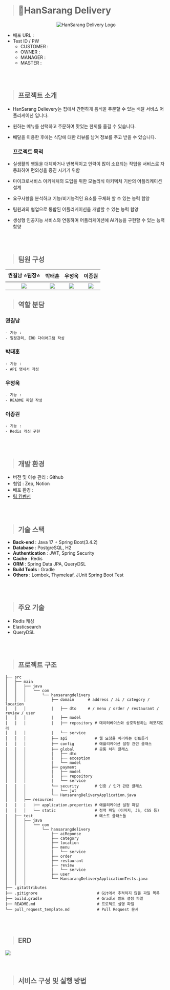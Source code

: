 ># 🛵HanSarang Delivery
<p align="center">
  <img src="https://img1.daumcdn.net/thumb/R1280x0/?scode=mtistory2&fname=https%3A%2F%2Fblog.kakaocdn.net%2Fdn%2FcVNxgR%2FbtsMsOmdqtz%2FvClHwBlBU8dOTGA3kUVKC1%2Fimg.png" alt="HanSarang Delivery Logo"/>
</p>

- 배포 URL :
- Test ID / PW
  - CUSTOMER :
  - OWNER :
  - MANAGER :
  - MASTER :

<br>
<br>

>## 프로젝트 소개

- HanSarang Delievery는 집에서 간편하게 음식을 주문할 수 있는 배달 서비스 어플리케이션 입니다.
- 원하는 메뉴를 선택하고 주문하여 맛있는 한끼를 즐길 수 있습니다.
- 배달을 이용한 후에는 식당에 대한 리뷰를 남겨 정보를 주고 받을 수 있습니다.

  ### 프로젝트 목적
- 실생활의 행동을 대체하거나 반복적이고 인력이 많이 소요되는 작업을 서비스로 자동화하여 편의성을 증진 시키기 위함
- 마이크로서비스 아키텍처의 도입을 위한 모놀리식 아키텍처 기반의 어플리케이션 설계
- 요구사항을 분석하고 기능/비기능적인 요소를 구체화 할 수 있는 능력 함양
- 팀원과의 협업으로 통합된 어플리케이션을 개발할 수 있는 능력 함양
- 생성형 인공지능 서비스와 연동하여 어플리케이션에 AI기능을 구현할 수 있는 능력 함양

<br>
<br>

>## 팀원 구성

<div align="center">
  <table>
    <tr>
      <th>권길남 ⭐팀장⭐</th>
      <th>박태훈</th>
      <th>우정욱</th>
      <th>이종원</th>
    </tr>
    <tr>
      <th><img src="https://github.com/user-attachments/assets/d135b543-0694-4efe-8aac-cfdafa6b7595"/></th>
      <th><img src="https://github.com/user-attachments/assets/c20ad074-3ee2-48eb-b0c5-697a87c31660"/></th>
      <th><img src="https://github.com/user-attachments/assets/e8ea8e01-d5be-40bb-9bdb-4ac92b7954f8"/></th>
      <th><img src="https://github.com/user-attachments/assets/148e8046-b822-46b0-97d8-018ad0678236"/></th>
    </tr>
  </table>
</div>

>## 역할 분담

  ### 권길남
    - 기능 :
    - 일정관리, ERD 다이어그램 작성
    
  ### 박태훈
    - 기능 :
    - API 명세서 작성
    
  ### 우정욱
    - 기능 :
    - README 파일 작성

  ### 이종원 
    - 기능 :
    - Redis 캐싱 구현

<br>
<br>

>## 개발 환경
- 버전 및 이슈 관리 : Github
- 협업 : Zep, Notion
- 배포 환경 :
- <a href="https://www.notion.so/teamsparta/1992dc3ef5148084bf8de8ba1c0fb77a">팀 컨벤션</a>

<br>
<br>

>## 기술 스택
- **Back-end** : Java 17 + Spring Boot(3.4.2) 
- **Database** : PostgreSQL, H2
- **Authentication** : JWT, Spring Security
- **Cache** : Redis
- **ORM** : Spring Data JPA, QueryDSL
- **Build Tools** : Gradle
- **Others** : Lombok, Thymeleaf, JUnit Spring Boot Test

<br>
<br>

>## 주요 기술
- Redis 캐싱
- Elasticsearch
- QueryDSL 


<br>
<br>


>## 프로젝트 구조

```plaintext
├── src
│   ├── main
│   │   ├── java
│   │   │   └── com
│   │   │       └── hansarangdelivery
│   │   │           ├── domain      # address / ai / category / location 
│   │   │           |   ├── dto     # / menu / order / restaurant / review / user
│   │   │           |   ├── model
│   │   │           |   ├── repository # 데이터베이스와 상호작용하는 레포지토리
│   │   │           |   └── service 
│   │   │           ├── api            # 웹 요청을 처리하는 컨트롤러
│   │   │           ├── config         # 애플리케이션 설정 관련 클래스
│   │   │           ├── global         # 공통 처리 클래스
│   │   │           |   ├── dto
│   │   │           |   ├── exception
│   │   │           |   └── model
│   │   │           ├── payment
│   │   │           |   ├── model
│   │   │           |   ├── repository
│   │   │           |   └── service
│   │   │           └── security       # 인증 / 인가 관련 클래스
│   │   │           |   └── jwt
│   │   │           └── HansarangDeliveryApplication.java
│   │   ├── resources
│   │   │   ├── application.properties # 애플리케이션 설정 파일
│   │   │   └── static                 # 정적 파일 (이미지, JS, CSS 등)
│   ├── test                           # 테스트 클래스들
│   │   ├── java
│   │   │   └── com
│   │   │       └── hansarangdelivery   
│   │   │           ├── aiReponse      
│   │   │           ├── category      
│   │   │           ├── location      
│   │   │           ├── menu      
│   │   │           |   └── service 
│   │   │           ├── order     
│   │   │           ├── restaurant      
│   │   │           ├── review      
│   │   │           |   └── service 
│   │   │           ├── user      
│   │   │           └── HansarangDeliveryApplicationTests.java
│   │   │
├── .gitattributes
├── .gitignore                          # Git에서 추적하지 않을 파일 목록
├── build.gradle                        # Gradle 빌드 설정 파일
├── README.md                           # 프로젝트 설명 파일
└── pull_request_template.md            # Pull Request 문서
```

<br>
<br>

>## ERD
<img src="https://spiky-golf-745.notion.site/image/attachment%3A5ba55126-94a4-481d-95b1-9e62924b1332%3Aimage.png?table=block&id=1a3a1939-e26e-803a-a631-f7f32a7ca996&spaceId=a4e85d84-0dd7-4efd-99f6-8a85e4777ecb&width=2000&userId=&cache=v2"/>
<br>


<br>
<br>

>## 서비스 구성 및 실행 방법

